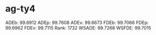 # ag-ty4

ADEb: 99.6912
ADEp: 99.7608
ADEv: 99.6673
FDEb: 99.7066
FDEp: 99.6962
FDEv: 99.7115
Rank: 1732
WSADE: 99.7268
WSFDE: 99.7015